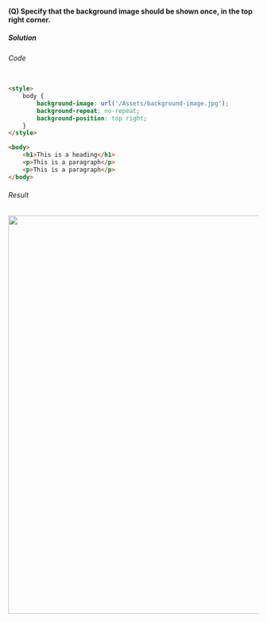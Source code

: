 #### (Q) Specify that the background image should be shown once, in the top right corner.

<h5>Solution</h5>

###### Code

```HTML

<style>
    body {
        background-image: url('/Assets/background-image.jpg');
        background-repeat: no-repeat;
        background-position: top right;
    }
</style>

<body>
    <h1>This is a heading</h1>
    <p>This is a paragraph</p>
    <p>This is a paragraph</p>
</body>

```

###### Result

<img width="800" src="https://github.com/gurjeetsinghvirdee/W3Schools-Frontend-Development-Exercises/assets/73753957/424d5aab-f58a-409c-a209-3a37687d5c09">

